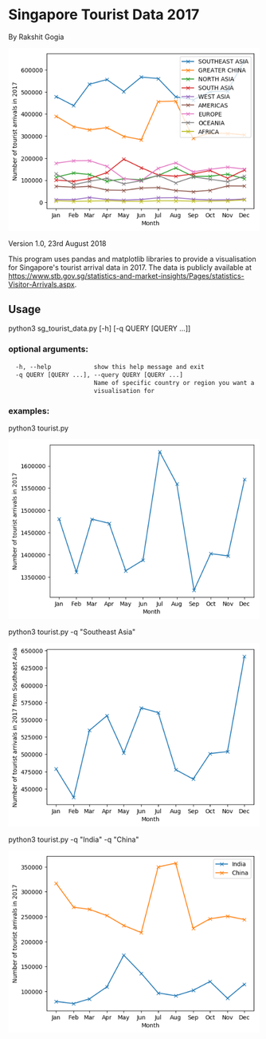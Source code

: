 # Singapore Tourist Data 2017
By Rakshit Gogia

![total](examples/southeastasia_greaterchina_northasia_southasia_westasia_americas_europe_oceania_africa.png)

Version 1.0, 23rd August 2018

This program uses pandas and matplotlib libraries to provide a visualisation for Singapore\'s tourist arrival data in 2017.
The data is publicly available at https://www.stb.gov.sg/statistics-and-market-insights/Pages/statistics-Visitor-Arrivals.aspx.

## Usage

python3 sg_tourist_data.py \[-h] \[-q QUERY \[QUERY ...]]

### optional arguments:
```
  -h, --help            show this help message and exit
  -q QUERY [QUERY ...], --query QUERY [QUERY ...]
                        Name of specific country or region you want a
                        visualisation for
```
### examples:
python3 tourist.py

![total](examples/total.png)

python3 tourist.py -q "Southeast Asia"

![total](examples/southeastasia.png)

python3 tourist.py -q "India" -q "China"

![total](examples/india_china.png)